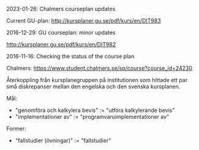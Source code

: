 2023-01-26: Chalmers courseplan updates

Current GU-plan:
  http://kursplaner.gu.se/pdf/kurs/en/DIT983


2016-12-29: GU courseplan: minor updates

  http://kursplaner.gu.se/pdf/kurs/en/DIT982

2016-11-16: Checking the status of the course plan

  Chalmers: https://www.student.chalmers.se/sp/course?course_id=24230

  Återkoppling från kursplanegruppen på institutionen som hittade ett
  par små diskrepanser mellan den engelska och den svenska kursplanen.

  Mål:
  * "genomföra och kalkylera bevis" := "utföra kalkylerande bevis"
  * "implementationer av" := "programvaruimplementationer av"

  Former:
  * "fallstudier (övningar)" := "fallstudier"
